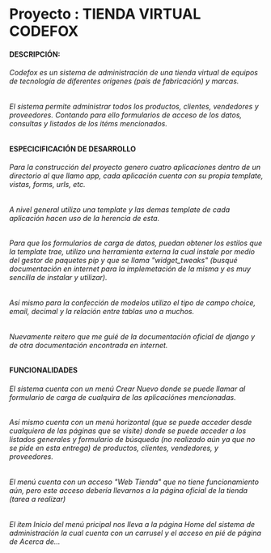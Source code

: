 # Proyecto : TIENDA VIRTUAL CODEFOX

#### DESCRIPCIÓN:

###### Codefox es un sistema de administración de una tienda virtual de equipos de tecnología de diferentes orígenes (país de fabricación) y marcas.

###### El sistema permite administrar todos los productos, clientes, vendedores y  proveedores. Contando para ello formularios de acceso de los datos, consultas y listados de los itéms mencionados.

#### ESPECICIFICACIÓN DE DESARROLLO
###### Para la construcción del proyecto genero cuatro aplicaciones dentro de un directorio al que llamo app, cada aplicación cuenta con su propia template, vistas, forms, urls, etc.
###### A nivel general utilizo una template y las demas template de cada aplicación hacen uso de la herencia de esta. 
###### Para que los formularios de carga de datos, puedan obtener los estilos que la template trae, utilizo una herramienta externa la cual instale por medio del gestor de paquetes pip y que se llama "widget_tweaks" (busqué documentación en internet para la implemetación de la misma y es muy sencilla de instalar y utilizar).
###### Así mismo para la confección de modelos utilizo el tipo de campo choice, email, decimal y la relación entre tablas uno a muchos.
###### Nuevamente reitero que me guié de la documentación oficial de django y de otra documentación encontrada en internet.

#### FUNCIONALIDADES
###### El sistema cuenta con un menú Crear Nuevo donde se puede llamar al formulario de carga de cualquira de las aplicaciónes mencionadas.
###### Así mismo cuenta con un menú horizontal (que se puede acceder desde cualquiera de las páginas que se visite) donde se puede acceder a los listados generales y formulario de búsqueda (no realizado aún ya que no se pide en esta entrega) de productos, clientes, vendedores, y proveedores.
###### El menú cuenta con un acceso "Web Tienda" que no tiene funcionamiento aún, pero este acceso debería llevarnos a la página oficial de la tienda (tarea a realizar)
###### El ítem Inicio del menú pricipal nos lleva a la página Home del sistema de administración la cual cuenta con un carrusel y el acceso en pié de página de Acerca de... 
